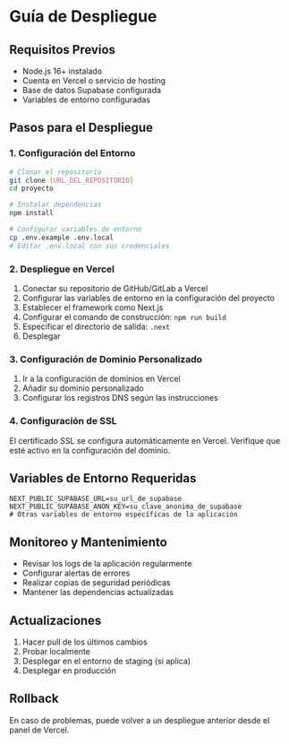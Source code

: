 # Guía de Despliegue

## Requisitos Previos
- Node.js 16+ instalado
- Cuenta en Vercel o servicio de hosting
- Base de datos Supabase configurada
- Variables de entorno configuradas

## Pasos para el Despliegue

### 1. Configuración del Entorno
```bash
# Clonar el repositorio
git clone [URL_DEL_REPOSITORIO]
cd proyecto

# Instalar dependencias
npm install

# Configurar variables de entorno
cp .env.example .env.local
# Editar .env.local con sus credenciales
```

### 2. Despliegue en Vercel
1. Conectar su repositorio de GitHub/GitLab a Vercel
2. Configurar las variables de entorno en la configuración del proyecto
3. Establecer el framework como Next.js
4. Configurar el comando de construcción: `npm run build`
5. Especificar el directorio de salida: `.next`
6. Desplegar

### 3. Configuración de Dominio Personalizado
1. Ir a la configuración de dominios en Vercel
2. Añadir su dominio personalizado
3. Configurar los registros DNS según las instrucciones

### 4. Configuración de SSL
El certificado SSL se configura automáticamente en Vercel. Verifique que esté activo en la configuración del dominio.

## Variables de Entorno Requeridas

```
NEXT_PUBLIC_SUPABASE_URL=su_url_de_supabase
NEXT_PUBLIC_SUPABASE_ANON_KEY=su_clave_anonima_de_supabase
# Otras variables de entorno específicas de la aplicación
```

## Monitoreo y Mantenimiento
- Revisar los logs de la aplicación regularmente
- Configurar alertas de errores
- Realizar copias de seguridad periódicas
- Mantener las dependencias actualizadas

## Actualizaciones
1. Hacer pull de los últimos cambios
2. Probar localmente
3. Desplegar en el entorno de staging (si aplica)
4. Desplegar en producción

## Rollback
En caso de problemas, puede volver a un despliegue anterior desde el panel de Vercel.
